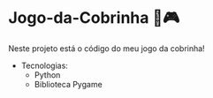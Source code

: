 # Jogo-da-Cobrinha :snake::video_game:

Neste projeto está o código do meu jogo da cobrinha!

- Tecnologias: 
  - Python
  - Biblioteca Pygame
